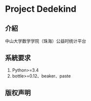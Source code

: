 # Project Dedekind
## 介紹
中山大学数学学院（珠海）公益时统计平台
## 系統要求
1. Python>=3.4
2. bottle>=0.12、beaker、paste
## 版权声明
